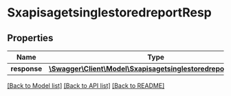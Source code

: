 # SxapisagetsinglestoredreportResp

## Properties
Name | Type | Description | Notes
------------ | ------------- | ------------- | -------------
**response** | [**\Swagger\Client\Model\SxapisagetsinglestoredreportResponse**](SxapisagetsinglestoredreportResponse.md) |  | [optional] 

[[Back to Model list]](../README.md#documentation-for-models) [[Back to API list]](../README.md#documentation-for-api-endpoints) [[Back to README]](../README.md)



